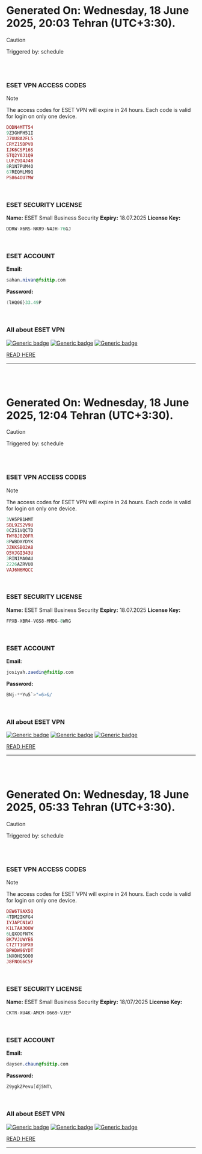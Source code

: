 # Generated On: Wednesday, 18 June 2025, 20:03 Tehran (UTC+3:30).

> [!CAUTION]
> Triggered by: schedule

<br><br>

### ESET VPN ACCESS CODES

> [!NOTE]
> The access codes for ESET VPN will expire in 24 hours.
> Each code is valid for login on only one device.

```ruby
DODN4MTT54
9Z3GHFH51I
J7UU8A2FL5
CRYZ15DPV0
IJK6CSP16S
STQ2Y0J1Q9
LUFZ9I4J48
8R1N7PUM4O
67REQMLM9Q
P5864OU7MW
```

<br>

### ESET SECURITY LICENSE

**Name:** ESET Small Business Security
**Expiry:** 18.07.2025
**License Key:**

```POV-Ray SDL
DDRW-X6RS-NKR9-N4JH-76GJ
```

<br>

### ESET ACCOUNT

**Email:**

```CSS
sahan.nivan@fsitip.com
```

**Password:**

```POV-Ray SDL
(lHQ06}33.49P
```

<br>

### All about ESET VPN


[![Generic badge](https://img.shields.io/badge/Download-Android-green.svg)](https://play.google.com/store/apps/details?id=com.eset.vpn)
[![Generic badge](https://img.shields.io/badge/Download-ios-white.svg)](https://apps.apple.com/us/app/eset-vpn/id6463002278)
[![Generic badge](https://img.shields.io/badge/Download-windows-blue.svg)](https://download.eset.com/com/eset/apps/home/vpn/windows/latest/eset_vpn_installer.exe)
  

[READ HERE](https://t.me/F_NiREvil/2113)

---

<br><br>

# Generated On: Wednesday, 18 June 2025, 12:04 Tehran (UTC+3:30).

> [!CAUTION]
> Triggered by: schedule

<br><br>

### ESET VPN ACCESS CODES

> [!NOTE]
> The access codes for ESET VPN will expire in 24 hours.
> Each code is valid for login on only one device.

```ruby
3VH5PB1HMT
SBL9ZS2V9U
0C2S1VQCTD
TWY8J0Z0FR
8PWBDXYDYK
JZKKSBO2A8
O5VJGI343U
3RINIMA0AU
2226AZRVU0
VAJ6N6MQCC
```

<br>

### ESET SECURITY LICENSE

**Name:** ESET Small Business Security
**Expiry:** 18.07.2025
**License Key:**

```POV-Ray SDL
FPXB-XBR4-VGS8-MMDG-8WRG
```

<br>

### ESET ACCOUNT

**Email:**

```CSS
josiyah.zaedin@fsitip.com
```

**Password:**

```POV-Ray SDL
BNj-**Yu5`>"=6>&/
```

<br>

### All about ESET VPN


[![Generic badge](https://img.shields.io/badge/Download-Android-green.svg)](https://play.google.com/store/apps/details?id=com.eset.vpn)
[![Generic badge](https://img.shields.io/badge/Download-ios-white.svg)](https://apps.apple.com/us/app/eset-vpn/id6463002278)
[![Generic badge](https://img.shields.io/badge/Download-windows-blue.svg)](https://download.eset.com/com/eset/apps/home/vpn/windows/latest/eset_vpn_installer.exe)
  

[READ HERE](https://t.me/F_NiREvil/2113)

---

<br><br>

# Generated On: Wednesday, 18 June 2025, 05:33 Tehran (UTC+3:30).

> [!CAUTION]
> Triggered by: schedule

<br><br>

### ESET VPN ACCESS CODES

> [!NOTE]
> The access codes for ESET VPN will expire in 24 hours.
> Each code is valid for login on only one device.

```ruby
DEW6T9AX5Q
4TDM2IKFG4
IYJAPCN1WJ
K1LTAA30OW
6LQXOOFNTK
BK7VJUWYE6
CTZTT1GPX0
BPHDW96YDT
1NXOHQ5OO0
J8FNOG6C5F
```

<br>

### ESET SECURITY LICENSE

**Name:** ESET Small Business Security
**Expiry:** 18/07/2025
**License Key:**

```POV-Ray SDL
CKTR-XU4K-AMCM-D669-VJEP
```

<br>

### ESET ACCOUNT

**Email:**

```CSS
daysen.chaun@fsitip.com
```

**Password:**

```POV-Ray SDL
Z9ygkZPevu[dj5NT\
```

<br>

### All about ESET VPN


[![Generic badge](https://img.shields.io/badge/Download-Android-green.svg)](https://play.google.com/store/apps/details?id=com.eset.vpn)
[![Generic badge](https://img.shields.io/badge/Download-ios-white.svg)](https://apps.apple.com/us/app/eset-vpn/id6463002278)
[![Generic badge](https://img.shields.io/badge/Download-windows-blue.svg)](https://download.eset.com/com/eset/apps/home/vpn/windows/latest/eset_vpn_installer.exe)
  

[READ HERE](https://t.me/F_NiREvil/2113)

---

<br><br>

